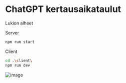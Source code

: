 # ChatGPT kertausaikataulut

Lukion aiheet

Server

```bash
npm run start
```

Client

```bash
cd .\client\
npm run dev
```

![image](https://github.com/kerosiinikone/kertaus/assets/100020686/8c3245e2-da0c-4d21-bcef-20549d512c52)

